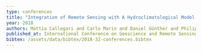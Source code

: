 ```yaml
---
type: conferences
title: "Integration of Remote Sensing with A Hydroclimatological Model for an Improved Monitoring of Alpine Glaciers"
year: 2018
authors: Mattia Callegari and Carlo Marin and Daniel Günther and Philipp Rastner and Lorenzo Bruzzone and Begum Demir and Thomas Marke and Ulrich Strasser and Marc Zebisch and Claudia Notarnicola
published_at: International Conference on Geoscience and Remote Sensing Symposium, 6239-6242, 2018
bibtex: /assets/data/bibtex/2018-32-conferences.bibtex 
---
```

